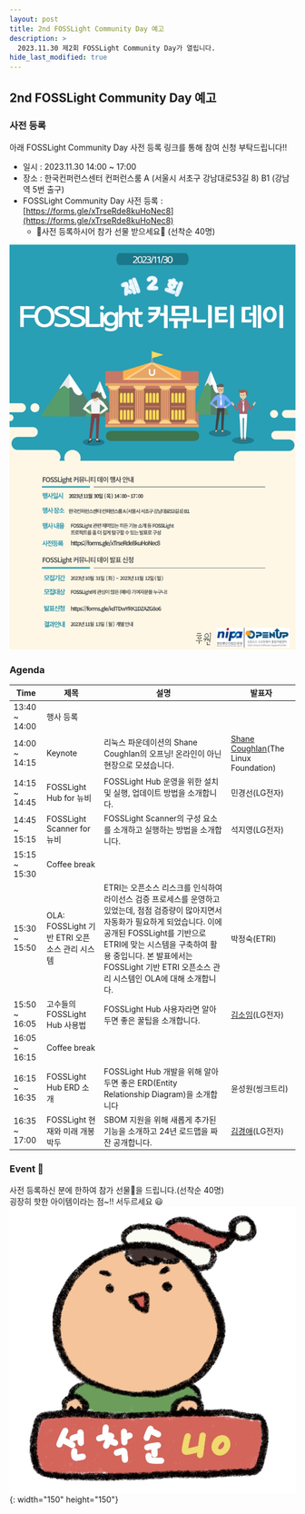```yaml
---
layout: post
title: 2nd FOSSLight Community Day 예고
description: >
  2023.11.30 제2회 FOSSLight Community Day가 열립니다.
hide_last_modified: true
---
```


## 2nd FOSSLight Community Day 예고

### 사전 등록
아래 FOSSLight Community Day 사전 등록 링크를 통해 참여 신청 부탁드립니다!!
 - 일시 : 2023.11.30 14:00 ~ 17:00
 - 장소 : 한국컨퍼런스센터 컨퍼런스룸 A (서울시 서초구 강남대로53길 8) B1 (강남역 5번 출구)
 - FOSSLight Community Day 사전 등록 : [https://forms.gle/xTrseRde8kuHoNec8](https://forms.gle/xTrseRde8kuHoNec8)
    - 🎁사전 등록하시어 참가 선물 받으세요🎁 (선착순 40명)


![](../../assets/img/news/FL_DAY_2_logo.jpg)

### Agenda

<div class="datatable-begin"></div>

|Time|제목|설명|발표자|
|--- | --- |--- | --- |  
|13:40 ~ 14:00|행사 등록| ||
|14:00 ~ 14:15|Keynote|리눅스 파운데이션의 Shane Coughlan의 오프닝! 온라인이 아닌 현장으로 모셨습니다. |[Shane Coughlan](https://www.linkedin.com/in/shanecoughlan/?originalSubdomain=jp)(The Linux Foundation)|
|14:15 ~ 14:45|FOSSLight Hub for 뉴비|FOSSLight Hub 운영을 위한 설치 및 실행, 업데이트 방법을 소개합니다.|민경선(LG전자)|
|14:45 ~ 15:15|FOSSLight Scanner for 뉴비|FOSSLight Scanner의 구성 요소를 소개하고 실행하는 방법을 소개합니다.|석지영(LG전자)|
|15:15 ~ 15:30|Coffee break| ||
|15:30 ~ 15:50|OLA: FOSSLight 기반 ETRI 오픈 소스 관리 시스템|ETRI는 오픈소스 리스크를 인식하여 라이선스 검증 프로세스를 운영하고 있었는데, 점점 검증량이 많아지면서 자동화가 필요하게 되었습니다. 이에 공개된 FOSSLight를 기반으로 ETRI에 맞는 시스템을 구축하여 활용 중입니다. 본 발표에서는 FOSSLight 기반 ETRI 오픈소스 관리 시스템인 OLA에 대해 소개합니다.|박정숙(ETRI)|
|15:50 ~ 16:05|고수들의 FOSSLight Hub 사용법|FOSSLight Hub 사용자라면 알아두면 좋은 꿀팁을 소개합니다.|[김소임](https://www.linkedin.com/in/soim-kim-093036216/)(LG전자)|
|16:05 ~ 16:15|Coffee break| ||
|16:15 ~ 16:35|FOSSLight Hub ERD 소개|FOSSLight Hub 개발을 위해 알아두면 좋은 ERD(Entity Relationship Diagram)을 소개합니다 |윤성원(씽크트리)|
|16:35 ~ 17:00|FOSSLight 현재와 미래 개봉박두|SBOM 지원을 위해 새롭게 추가된 기능을 소개하고 24년 로드맵을 짜잔 공개합니다.|[김경애](https://www.linkedin.com/in/kyoungae-kim-597a1630/)(LG전자)|


<div class="datatable-end"></div>

### Event 🎉
사전 등록하신 분에 한하여 참가 선물🎁을 드립니다.(선착순 40명)     
굉장히 핫한 아이템이라는 점~!! 서두르세요 😃     
![](../../assets/img/news/FL_day_2_gift.png){: width="150" height="150"}
